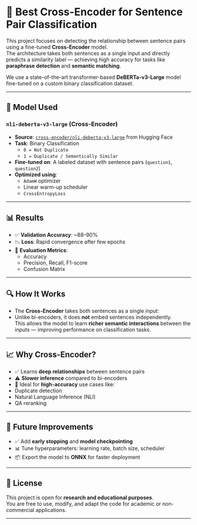 # 🤖 Best Cross-Encoder for Sentence Pair Classification

This project focuses on detecting the relationship between sentence pairs using a fine-tuned **Cross-Encoder** model.  
The architecture takes both sentences as a single input and directly predicts a similarity label — achieving high accuracy for tasks like **paraphrase detection** and **semantic matching**.

We use a state-of-the-art transformer-based **DeBERTa-v3-Large** model fine-tuned on a custom binary classification dataset.

---

## 🧠 Model Used

### `nli-deberta-v3-large` (Cross-Encoder)
- **Source**: [`cross-encoder/nli-deberta-v3-large`](https://huggingface.co/cross-encoder/nli-deberta-v3-large) from Hugging Face
- **Task**: Binary Classification  
  - `0 = Not Duplicate`  
  - `1 = Duplicate / Semantically Similar`
- **Fine-tuned on**: A labeled dataset with sentence pairs (`question1`, `question2`)
- **Optimized using**:
  - `AdamW` optimizer  
  - Linear warm-up scheduler  
  - `CrossEntropyLoss`

---

## 📊 Results

- ✅ **Validation Accuracy**: ~88–90%  
- 📉 **Loss**: Rapid convergence after few epochs  
- 🧪 **Evaluation Metrics**:
  - Accuracy  
  - Precision, Recall, F1-score  
  - Confusion Matrix

---

## 🔍 How It Works

- The **Cross-Encoder** takes both sentences as a single input:
- Unlike bi-encoders, it does **not** embed sentences independently.  
This allows the model to learn **richer semantic interactions** between the inputs — improving performance on classification tasks.

---

## 📈 Why Cross-Encoder?

- ✅ Learns **deep relationships** between sentence pairs  
- ⚠️ **Slower inference** compared to bi-encoders  
- 🎯 Ideal for **high-accuracy** use cases like:
- Duplicate detection
- Natural Language Inference (NLI)
- QA reranking

---

## 🧪 Future Improvements

- ✅ Add **early stopping** and **model checkpointing**  
- 📊 Tune hyperparameters: learning rate, batch size, scheduler  
- 📦 Export the model to **ONNX** for faster deployment

---

## 📝 License

This project is open for **research and educational purposes**.  
You are free to use, modify, and adapt the code for academic or non-commercial applications.

---
